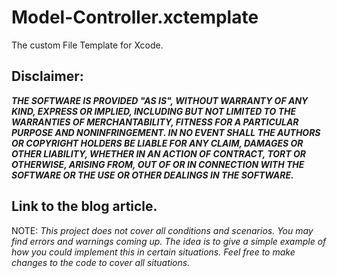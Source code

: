 # Model-Controller.xctemplate
The custom File Template for Xcode.

## Disclaimer:
**_THE SOFTWARE IS PROVIDED "AS IS", WITHOUT WARRANTY OF ANY KIND, EXPRESS OR IMPLIED, INCLUDING BUT NOT LIMITED TO THE WARRANTIES OF MERCHANTABILITY, FITNESS FOR A PARTICULAR PURPOSE AND NONINFRINGEMENT. IN NO EVENT SHALL THE AUTHORS OR COPYRIGHT HOLDERS BE LIABLE FOR ANY CLAIM, DAMAGES OR OTHER LIABILITY, WHETHER IN AN ACTION OF CONTRACT, TORT OR OTHERWISE, ARISING FROM, OUT OF OR IN CONNECTION WITH THE SOFTWARE OR THE USE OR OTHER DEALINGS IN THE SOFTWARE._**

## Link to the blog article.

NOTE:
*This project does not cover all conditions and scenarios. You may find errors and warnings coming up. 
The idea is to give a simple example of how you could implement this in 
certain situations. Feel free to make changes to the code to cover all situations.*

